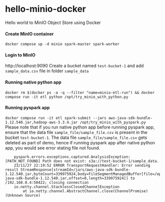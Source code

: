 # hello-minio-docker
Hello world to MinIO Object Store using Docker

#### Create MinIO container
```docker compose up -d minio spark-master spark-worker```

#### Login to MinIO
http://localhost:9090
Create a bucket named `test-bucket-1` and add `sample_data.csv` file in folder `sample_data`

#### Running native python app
```docker rm $(docker ps -a -q --filter "name=minio-etl-run") && docker compose run -it etl python /opt/try_minio_with_python.py```

#### Running pyspark app
```docker compose run -it etl spark-submit --jars aws-java-sdk-bundle-1.12.540.jar,hadoop-aws-3.3.4.jar /opt/try_minio_with_pyspark.py```
Please note that if you run native python app before running pyspark app, ensure that the data file `sample_file/sample_file.csv` is present in the bucket `test-bucket-1`.
The data file `sample_file/sample_file.csv` gets deleted as part of demo, hence if running pyspark app after native python app, you would see error stating file not found.

```
    pyspark.errors.exceptions.captured.AnalysisException: [PATH_NOT_FOUND] Path does not exist: s3a://test-bucket-1/sample_data.
    23/11/27 22:19:52 ERROR TransportRequestHandler: Error sending result StreamResponse[streamId=/jars/aws-java-sdk-bundle-1.12.540.jar,byteCount=339975924,body=FileSegmentManagedBuffer[file=/opt/aws-java-sdk-bundle-1.12.540.jar,offset=0,length=339975924]] to /192.168.0.4:50422; closing connection
    io.netty.channel.StacklessClosedChannelException
        at io.netty.channel.AbstractChannel.close(ChannelPromise)(Unknown Source)
```

